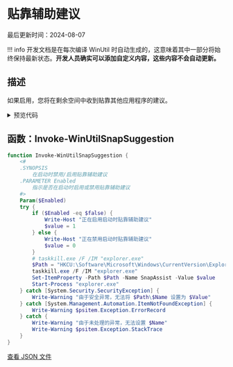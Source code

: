 # 贴靠辅助建议

最后更新时间：2024-08-07


!!! info
     开发文档是在每次编译 WinUtil 时自动生成的，这意味着其中一部分将始终保持最新状态。**开发人员确实可以添加自定义内容，这些内容不会自动更新。**
## 描述

如果启用，您将在剩余空间中收到贴靠其他应用程序的建议。

<!-- BEGIN CUSTOM CONTENT -->

<!-- END CUSTOM CONTENT -->

<details>
<summary>预览代码</summary>

```json
{
  "Content": "Snap Assist Suggestion",
  "Description": "If enabled then you will get suggestions to snap other applications in the left over spaces.",
  "category": "Customize Preferences",
  "panel": "2",
  "Order": "a106_",
  "Type": "Toggle",
  "link": "https://christitustech.github.io/winutil/dev/tweaks/Customize-Preferences/SnapSuggestion"
}
```

</details>

## 函数：Invoke-WinUtilSnapSuggestion

```powershell
function Invoke-WinUtilSnapSuggestion {
    <#
    .SYNOPSIS
        在启动时禁用/启用贴靠辅助建议
    .PARAMETER Enabled
        指示是否在启动时启用或禁用贴靠辅助建议
    #>
    Param($Enabled)
    try {
        if ($Enabled -eq $false) {
            Write-Host "正在启用启动时贴靠辅助建议"
            $value = 1
        } else {
            Write-Host "正在禁用启动时贴靠辅助建议"
            $value = 0
        }
        # taskkill.exe /F /IM "explorer.exe"
        $Path = "HKCU:\Software\Microsoft\Windows\CurrentVersion\Explorer\Advanced"
        taskkill.exe /F /IM "explorer.exe"
        Set-ItemProperty -Path $Path -Name SnapAssist -Value $value
        Start-Process "explorer.exe"
    } catch [System.Security.SecurityException] {
        Write-Warning "由于安全异常，无法将 $Path\$Name 设置为 $Value"
    } catch [System.Management.Automation.ItemNotFoundException] {
        Write-Warning $psitem.Exception.ErrorRecord
    } catch {
        Write-Warning "由于未处理的异常，无法设置 $Name"
        Write-Warning $psitem.Exception.StackTrace
    }
}

```


<!-- BEGIN SECOND CUSTOM CONTENT -->

<!-- END SECOND CUSTOM CONTENT -->


[查看 JSON 文件](https://github.com/ChrisTitusTech/winutil/tree/main/config/tweaks.json)
